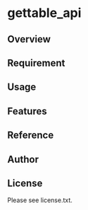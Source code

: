 # gettable_api 

## Overview


## Requirement


## Usage


## Features


## Reference


## Author


## License

Please see license.txt.
